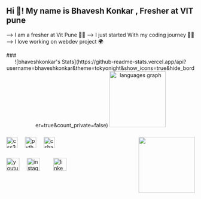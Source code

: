 <h2 align="left">Hi 👋! My name is Bhavesh Konkar , Fresher at VIT pune</h2>
<p>
  --> I am a fresher at Vit Pune 🧑‍🎓
  --> I just started With my coding journey 👨‍💻
  --> I love working on webdev project 🌍
</p>
###

<div align="center">
  ![bhaveshkonkar's Stats](https://github-readme-stats.vercel.app/api?username=bhaveshkonkar&theme=tokyonight&show_icons=true&hide_border=true&count_private=false)
  <img src="https://github-readme-stats.vercel.app/api/top-langs?username=maurodesouza&locale=en&hide_title=false&layout=compact&card_width=320&langs_count=5&theme=dracula&hide_border=false" height="150" alt="languages graph"  />
</div>

###

<img align="right" height="150" src="https://media1.tenor.com/m/1mwdqr51emcAAAAC/test-typing.gif"  />

###

<div align="left">

  <img src="https://cdn.jsdelivr.net/gh/devicons/devicon/icons/css3/css3-original.svg" height="30" alt="css3 logo"  />
  <img width="12" />
  <img src="https://cdn.jsdelivr.net/gh/devicons/devicon/icons/python/python-original.svg" height="30" alt="python logo"  />
  <img width="12" />
  <img src="https://cdn.jsdelivr.net/gh/devicons/devicon/icons/csharp/csharp-original.svg" height="30" alt="csharp logo"  />
</div>

###

<div align="left">
  <img src="https://www.svgrepo.com/show/13671/youtube.svg" height="35" alt="youtube logo"  /> 
  <img width="12" />
  <img src="https://www.svgrepo.com/show/13639/instagram.svg" height="35" alt="instagram logo"  />
   <img width="12" />

   <img width="12" />
  <img src="https://www.svgrepo.com/show/75820/linkedin.svg" height="35" alt="linkedin logo"  />
</div>

###

<br clear="both">


###
